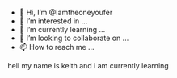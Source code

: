 - 👋 Hi, I’m @Iamtheoneyoufer
- 👀 I’m interested in ...
- 🌱 I’m currently learning ...
- 💞️ I’m looking to collaborate on ...
- 📫 How to reach me ...

<!---
Iamtheoneyoufer/Iamtheoneyoufer is a ✨ special ✨ repository because its `README.md` (this file) appears on your GitHub profile.
You can click the Preview link to take a look at your changes.
--->
hell my name is keith and i am currently learning 

